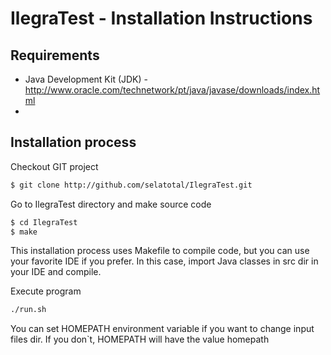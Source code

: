 # IlegraTest - Installation Instructions

## Requirements

* Java Development Kit (JDK) - http://www.oracle.com/technetwork/pt/java/javase/downloads/index.html
* 

## Installation process

Checkout GIT project
```bash
$ git clone http://github.com/selatotal/IlegraTest.git
```


Go to IlegraTest directory and make source code
```bash
$ cd IlegraTest
$ make
```
This installation process uses Makefile to compile code, but you can use your favorite IDE if you prefer. In this case, import Java classes in src dir in your IDE and compile. 

Execute program
```bash
./run.sh
```

You can set HOMEPATH environment variable if you want to change input files dir. If you don`t, HOMEPATH will have the value homepath
